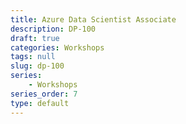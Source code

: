 ```yaml
---
title: Azure Data Scientist Associate
description: DP-100
draft: true
categories: Workshops
tags: null
slug: dp-100
series: 
    - Workshops
series_order: 7
type: default
---
```

